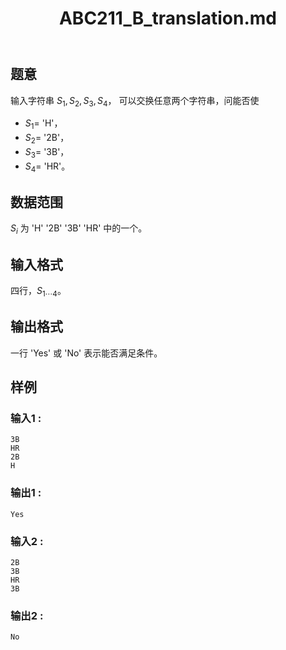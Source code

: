 ﻿---
title: "ABC211_B_translation.md"
tags: []
author: ""
created: ""
---

## 题意  

输入字符串 $S_1,S_2,S_3,S_4$，
可以交换任意两个字符串，问能否使 
- $S_1=$ 'H'，
- $S_2=$ '2B'，
- $S_3=$ '3B'，
- $S_4=$ 'HR'。

## 数据范围
                     
$S_i$ 为 'H' '2B' '3B' 'HR' 中的一个。      

## 输入格式

四行，$S_{1 \cdots 4}$。        
          
## 输出格式

一行 'Yes' 或 'No' 表示能否满足条件。     

## 样例

### 输入1 :
```
3B
HR
2B
H
```

### 输出1 :
```
Yes
```

### 输入2 :
```
2B
3B
HR
3B
```

### 输出2 :
```
No
```

